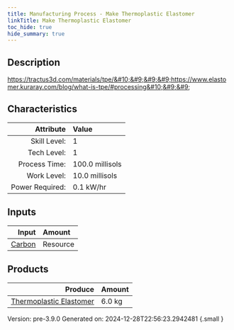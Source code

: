 ```yaml
---
title: Manufacturing Process - Make Thermoplastic Elastomer
linkTitle: Make Thermoplastic Elastomer
toc_hide: true
hide_summary: true
---
```


## Description
 &#10;&#9;&#9;&#9;https://tractus3d.com/materials/tpe/&#10;&#9;&#9;&#9;https://www.elastomer.kuraray.com/blog/what-is-tpe/#processing&#10;&#9;&#9;

## Characteristics

| Attribute      | Value |
|--------:|:------|
|Skill Level:|1|
|Tech Level:|1|
|Process Time:|100.0 millisols|
|Work Level:|10.0 millisols|
|Power Required:|0.1 kW/hr|

## Inputs

| Input      | Amount |
|--------:|:------|
|[Carbon](/docs/definitions/resource/carbon)|Resource|7.8 kg|

## Products


| Produce      | Amount |
|--------:|:------|
|[Thermoplastic Elastomer](/docs/definitions/resource/thermoplastic-elastomer)|6.0 kg|


Version: pre-3.9.0 Generated on: 2024-12-28T22:56:23.2942481
{.small }

